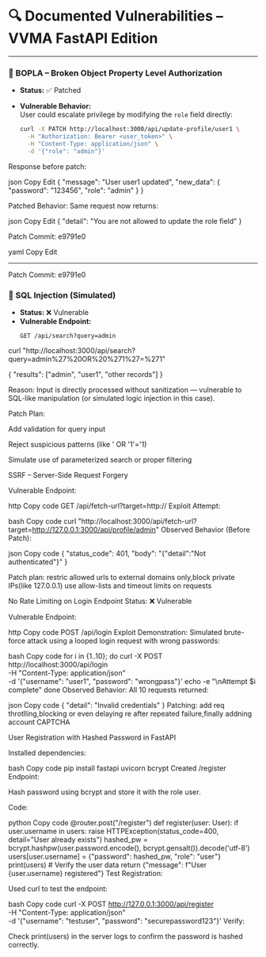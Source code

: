 # 🔍 Documented Vulnerabilities – VVMA FastAPI Edition

---

### 🔐 BOPLA – Broken Object Property Level Authorization

- **Status:** ✅ Patched  
- **Vulnerable Behavior:**  
  User could escalate privilege by modifying the `role` field directly:
  
  ```bash
  curl -X PATCH http://localhost:3000/api/update-profile/user1 \
    -H "Authorization: Bearer <user_token>" \
    -H "Content-Type: application/json" \
    -d '{"role": "admin"}'

Response before patch:

json
Copy
Edit
{
  "message": "User user1 updated",
  "new_data": {
    "password": "123456",
    "role": "admin"
  }
}

Patched Behavior:
Same request now returns:

json
Copy
Edit
{
  "detail": "You are not allowed to update the role field"
}

Patch Commit: e9791e0

yaml
Copy
Edit

---


 Patch Commit: e9791e0


### 🐞 SQL Injection (Simulated)

- **Status:** ❌ Vulnerable  
- **Vulnerable Endpoint:**  
  ```http
  GET /api/search?query=admin
curl "http://localhost:3000/api/search?query=admin%27%20OR%20%271%27=%271"

{
  "results": ["admin", "user1", "other records"]
}

Reason:
Input is directly processed without sanitization — vulnerable to SQL-like manipulation (or simulated logic injection in this case).

Patch Plan:

Add validation for query input

Reject suspicious patterns (like ' OR '1'='1)

Simulate use of parameterized search or proper filtering


SSRF – Server-Side Request Forgery

Vulnerable Endpoint:

http
Copy code
GET /api/fetch-url?target=http://<any-url>
Exploit Attempt:

bash
Copy code
curl "http://localhost:3000/api/fetch-url?target=http://127.0.0.1:3000/api/profile/admin"
Observed Behavior (Before Patch):

json
Copy code
{
  "status_code": 401,
  "body": "{\"detail\":\"Not authenticated\"}"
}

Patch plan: restric allowed urls to external domains only,block private IPs(like 127.0.0.1) use allow-lists and timeout limits on requests


No Rate Limiting on Login Endpoint
Status: ❌ Vulnerable

Vulnerable Endpoint:

http
Copy code
POST /api/login
Exploit Demonstration:
Simulated brute-force attack using a looped login request with wrong passwords:

bash
Copy code
for i in {1..10}; do
  curl -X POST http://localhost:3000/api/login \
    -H "Content-Type: application/json" \
    -d '{"username": "user1", "password": "wrongpass"}'
  echo -e "\nAttempt $i complete"
done
Observed Behavior:
All 10 requests returned:

json
Copy code
{
  "detail": "Invalid credentials"
}
Patching: add req throtlling,blocking or even delaying re after repeated failure,finally addning account CAPTCHA


User Registration with Hashed Password in FastAPI

Installed dependencies:

bash
Copy code
pip install fastapi uvicorn bcrypt
Created /register Endpoint:

Hash password using bcrypt and store it with the role user.

Code:

python
Copy code
@router.post("/register")
def register(user: User):
    if user.username in users:
        raise HTTPException(status_code=400, detail="User already exists")
    hashed_pw = bcrypt.hashpw(user.password.encode(), bcrypt.gensalt()).decode('utf-8')
    users[user.username] = {"password": hashed_pw, "role": "user"}
    print(users)  # Verify the user data
    return {"message": f"User {user.username} registered"}
Test Registration:

Used curl to test the endpoint:

bash
Copy code
curl -X POST http://127.0.0.1:3000/api/register \
-H "Content-Type: application/json" \
-d '{"username": "testuser", "password": "securepassword123"}'
Verify:

Check print(users) in the server logs to confirm the password is hashed correctly.
